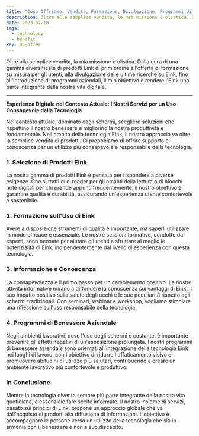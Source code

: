```yaml
---
title: "Cosa Offriamo: Vendita, Formazione, Divulgazione, Programmi di Welfare Aziendale  🛍️📚🗣️"
description: Oltre alla semplice vendita, la mia missione è olistica. Dalla cura di una gamma diversificata di prodotti Eink di prim'ordine all'offerta di formazione su misura per gli utenti, alla divulgazione delle ultime ricerche su Eink, fino all'introduzione di programmi aziendali, il mio obiettivo è rendere l'Eink una parte integrante della nostra vita digitale.
date: 2023-02-10
tags:
  - technology
  - benefit
key: 06-offer
---
```

Oltre alla semplice vendita, la mia missione è olistica. Dalla cura di una gamma diversificata di prodotti Eink di prim'ordine all'offerta di formazione su misura per gli utenti, alla divulgazione delle ultime ricerche su Eink, fino all'introduzione di programmi aziendali, il mio obiettivo è rendere l'Eink una parte integrante della nostra vita digitale.

---

**Esperienza Digitale nel Contesto Attuale: I Nostri Servizi per un Uso Consapevole della Tecnologia**

Nel contesto attuale, dominato dagli schermi, scegliere soluzioni che rispettino il nostro benessere e migliorino la nostra produttività è fondamentale. Nell'ambito della tecnologia Eink, il nostro approccio va oltre la semplice vendita di prodotti. Ci proponiamo di offrire supporto e conoscenza per un utilizzo più consapevole e responsabile della tecnologia.

### 1. **Selezione di Prodotti Eink**

La nostra gamma di prodotti Eink è pensata per rispondere a diverse esigenze. Che si tratti di e-reader per gli amanti della lettura o di blocchi note digitali per chi prende appunti frequentemente, il nostro obiettivo è garantire qualità e durabilità, assicurando un'esperienza utente confortevole e sostenibile.

### 2. **Formazione sull'Uso di Eink**

Avere a disposizione strumenti di qualità è importante, ma saperli utilizzare in modo efficace è essenziale. Le nostre sessioni formative, condotte da esperti, sono pensate per aiutare gli utenti a sfruttare al meglio le potenzialità di Eink, indipendentemente dal livello di esperienza con questa tecnologia.

### 3. **Informazione e Conoscenza**

La consapevolezza è il primo passo per un cambiamento positivo. Le nostre attività informative mirano a diffondere la conoscenza sui vantaggi di Eink, il suo impatto positivo sulla salute degli occhi e le sue peculiarità rispetto agli schermi tradizionali. Con seminari, webinar e workshop, vogliamo stimolare una riflessione sull'uso responsabile della tecnologia.

### 4. **Programmi di Benessere Aziendale**

Negli ambienti lavorativi, dove l'uso degli schermi è costante, è importante prevenire gli effetti negativi di un'esposizione prolungata. I nostri programmi di benessere aziendale sono orientati all'integrazione della tecnologia Eink nei luoghi di lavoro, con l'obiettivo di ridurre l'affaticamento visivo e promuovere abitudini di utilizzo più salutari, contribuendo a creare un ambiente lavorativo più confortevole e produttivo.

### In Conclusione

Mentre la tecnologia diventa sempre più parte integrante della nostra vita quotidiana, è essenziale fare scelte informate. Il nostro insieme di servizi, basato sui principi di Eink, propone un approccio globale che va dall'acquisto di prodotti alla diffusione di informazioni. L'obiettivo è accompagnare le persone verso un utilizzo della tecnologia che sia in armonia con il benessere e non a suo discapito.
